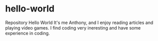 # hello-world
Repository
Hello World
It's me Anthony, and I enjoy reading articles and playing video games.
I find coding very ineresting and have some experience in coding.
